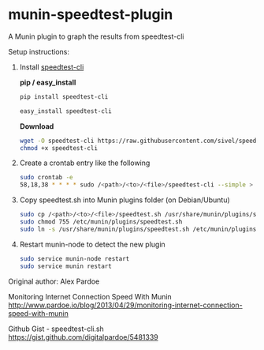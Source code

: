 # munin-speedtest-plugin
A Munin plugin to graph the results from speedtest-cli

Setup instructions:

1. Install [speedtest-cli](https://github.com/sivel/speedtest-cli)

	**pip / easy\_install**

	```bash
	pip install speedtest-cli
	```

	```bash
	easy_install speedtest-cli
	```

	**Download**

    ```bash
	wget -O speedtest-cli https://raw.githubusercontent.com/sivel/speedtest-cli/master/speedtest.py
    chmod +x speedtest-cli
    ```

1. Create a crontab entry like the following

    ```bash
    sudo crontab -e
    58,18,38 * * * * sudo /<path>/<to>/<file>/speedtest-cli --simple > /var/log/munin/speedtest.out
    ```

1. Copy speedtest.sh into Munin plugins folder (on Debian/Ubuntu)

    ```bash
    sudo cp /<path>/<to>/<file>/speedtest.sh /usr/share/munin/plugins/speedtest.sh
    sudo chmod 755 /etc/munin/plugins/speedtest.sh
	sudo ln -s /usr/share/munin/plugins/speedtest.sh /etc/munin/plugins/speedtest.sh
    ```

1. Restart munin-node to detect the new plugin

    ```bash
    sudo service munin-node restart
	sudo service munin restart
    ```

Original author: Alex Pardoe

Monitoring Internet Connection Speed With Munin<br>
http://www.pardoe.io/blog/2013/04/29/monitoring-internet-connection-speed-with-munin

Github Gist - speedtest-cli.sh<br>
https://gist.github.com/digitalpardoe/5481339
